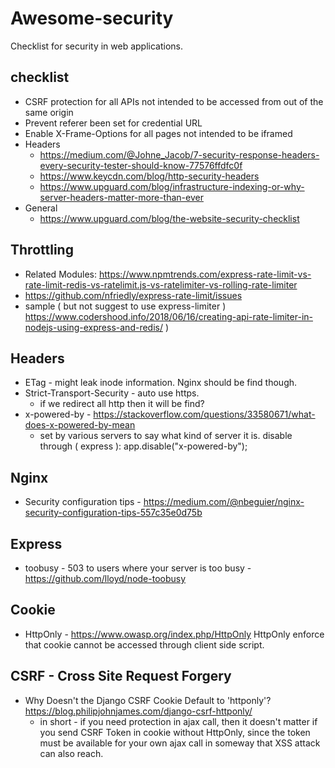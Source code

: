 # Awesome-security

Checklist for security in web applications.

## checklist

 * CSRF protection for all APIs not intended to be accessed from out of the same origin
 * Prevent referer been set for credential URL
 * Enable X-Frame-Options for all pages not intended to be iframed
 * Headers
   - https://medium.com/@Johne_Jacob/7-security-response-headers-every-security-tester-should-know-77576ffdfc0f
   - https://www.keycdn.com/blog/http-security-headers
   - https://www.upguard.com/blog/infrastructure-indexing-or-why-server-headers-matter-more-than-ever
 * General
   - https://www.upguard.com/blog/the-website-security-checklist

## Throttling
 * Related Modules: https://www.npmtrends.com/express-rate-limit-vs-rate-limit-redis-vs-ratelimit.js-vs-ratelimiter-vs-rolling-rate-limiter
 * https://github.com/nfriedly/express-rate-limit/issues
 * sample ( but not suggest to use express-limiter )
   https://www.codershood.info/2018/06/16/creating-api-rate-limiter-in-nodejs-using-express-and-redis/ )

## Headers
 * ETag - might leak inode information. Nginx should be find though.
 * Strict-Transport-Security - auto use https.
   - if we redirect all http then it will be find?
 * x-powered-by - https://stackoverflow.com/questions/33580671/what-does-x-powered-by-mean
   - set by various servers to say what kind of server it is. disable through ( express ): 
     app.disable("x-powered-by");

## Nginx
 * Security configuration tips - https://medium.com/@nbeguier/nginx-security-configuration-tips-557c35e0d75b


## Express
 * toobusy - 503 to users where your server is too busy - https://github.com/lloyd/node-toobusy


## Cookie
 * HttpOnly - https://www.owasp.org/index.php/HttpOnly
   HttpOnly enforce that cookie cannot be accessed through client side script.

## CSRF - Cross Site Request Forgery
 * Why Doesn't the Django CSRF Cookie Default to 'httponly'?
   https://blog.philipjohnjames.com/django-csrf-httponly/
   - in short - if you need protection in ajax call, then it doesn't matter if you send CSRF Token in cookie without HttpOnly, since the token must be available for your own ajax call in someway that XSS attack can also reach.
